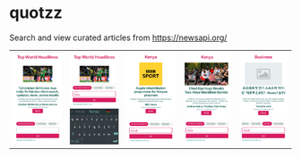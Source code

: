# quotzz
Search and view curated articles from https://newsapi.org/

<table>
    <tbody>
        <tr>
        <td><img src="flutter_01.png"/></td>
        <td><img src="flutter_02.png"/></td>
        <td><img src="flutter_03.png"/></td>
        <td><img src="flutter_04.png"/></td>
        <td><img src="flutter_05.png"/></td>
        </tr>
    </tbody>
</table>
